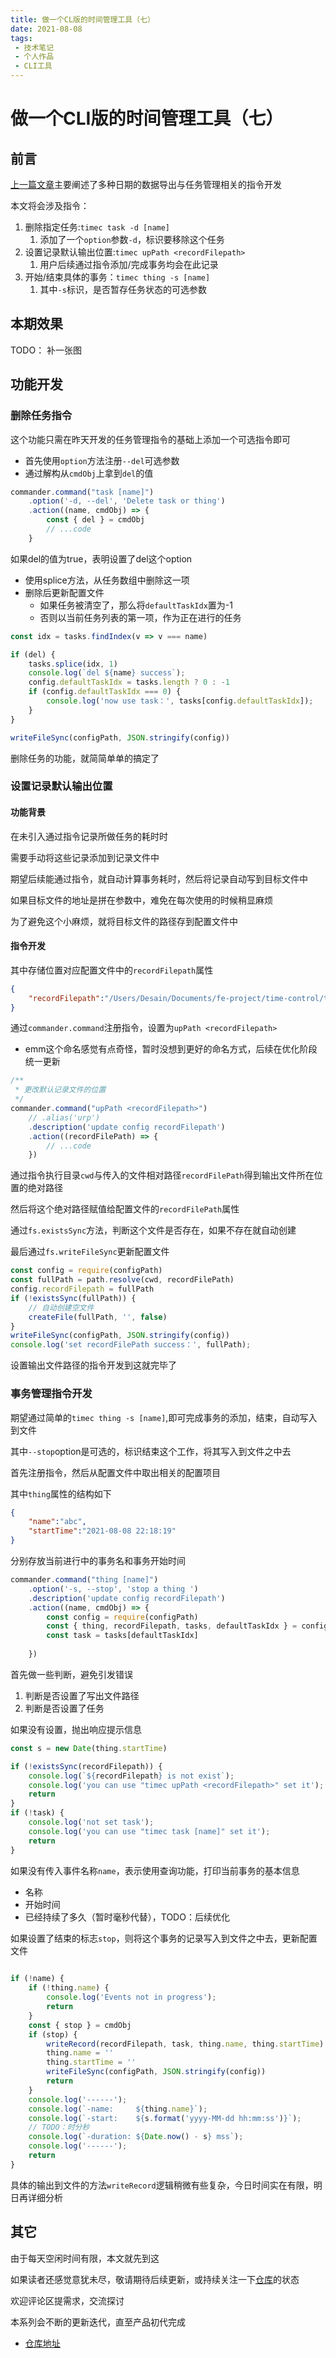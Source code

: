 ```yaml
---
title: 做一个CL版的时间管理工具（七）
date: 2021-08-08
tags:
 - 技术笔记
 - 个人作品
 - CLI工具
---
```

# 做一个CLI版的时间管理工具（七）

## 前言
[上一篇文章](./time-tools-6.md)主要阐述了多种日期的数据导出与任务管理相关的指令开发

本文将会涉及指令：
1. 删除指定任务:`timec task -d [name]`
   1. 添加了一个`option`参数`-d`，标识要移除这个任务
2. 设置记录默认输出位置:`timec upPath <recordFilepath>`
   1. 用户后续通过指令添加/完成事务均会在此记录
3. 开始/结束具体的事务：`timec thing -s [name]`
   1. 其中`-s`标识，是否暂存任务状态的可选参数

## 本期效果
TODO： 补一张图

## 功能开发
### 删除任务指令
这个功能只需在昨天开发的任务管理指令的基础上添加一个可选指令即可
* 首先使用`option`方法注册`--del`可选参数
* 通过解构从`cmdObj`上拿到`del`的值
```js
commander.command("task [name]")
    .option('-d, --del', 'Delete task or thing')
    .action((name, cmdObj) => {
        const { del } = cmdObj
        // ...code
    }
```

如果del的值为true，表明设置了del这个option
* 使用splice方法，从任务数组中删除这一项
* 删除后更新配置文件
  * 如果任务被清空了，那么将`defaultTaskIdx`置为-1
  * 否则以当前任务列表的第一项，作为正在进行的任务

```js
const idx = tasks.findIndex(v => v === name)

if (del) {
    tasks.splice(idx, 1)
    console.log(`del ${name} success`);
    config.defaultTaskIdx = tasks.length ? 0 : -1
    if (config.defaultTaskIdx === 0) {
        console.log('now use task：', tasks[config.defaultTaskIdx]);
    }
}

writeFileSync(configPath, JSON.stringify(config))
```
删除任务的功能，就简简单单的搞定了

### 设置记录默认输出位置

#### 功能背景
在未引入通过指令记录所做任务的耗时时

需要手动将这些记录添加到记录文件中

期望后续能通过指令，就自动计算事务耗时，然后将记录自动写到目标文件中

如果目标文件的地址是拼在参数中，难免在每次使用的时候稍显麻烦

为了避免这个小麻烦，就将目标文件的路径存到配置文件中

#### 指令开发
其中存储位置对应配置文件中的`recordFilepath`属性
```json
{
    "recordFilepath":"/Users/Desain/Documents/fe-project/time-control/test.md"
}
```

通过`commander.command`注册指令，设置为`upPath <recordFilepath>`
* emm这个命名感觉有点奇怪，暂时没想到更好的命名方式，后续在优化阶段统一更新

```js
/**
 * 更改默认记录文件的位置
 */
commander.command("upPath <recordFilepath>")
    // .alias('urp')
    .description('update config recordFilepath')
    .action((recordFilePath) => {
        // ...code
    })
```

通过指令执行目录`cwd`与传入的文件相对路径`recordFilePath`得到输出文件所在位置的绝对路径

然后将这个绝对路径赋值给配置文件的`recordFilePath`属性

通过`fs.existsSync`方法，判断这个文件是否存在，如果不存在就自动创建

最后通过`fs.writeFileSync`更新配置文件
```js
const config = require(configPath)
const fullPath = path.resolve(cwd, recordFilePath)
config.recordFilepath = fullPath
if (!existsSync(fullPath)) {
    // 自动创建空文件
    createFile(fullPath, '', false)
}
writeFileSync(configPath, JSON.stringify(config))
console.log('set recordFilePath success：', fullPath);
```

设置输出文件路径的指令开发到这就完毕了


### 事务管理指令开发
期望通过简单的`timec thing -s [name]`,即可完成事务的添加，结束，自动写入到文件

其中`--stop`option是可选的，标识结束这个工作，将其写入到文件之中去

首先注册指令，然后从配置文件中取出相关的配置项目

其中`thing`属性的结构如下
```json
{
    "name":"abc",
    "startTime":"2021-08-08 22:18:19"
}
```
分别存放当前进行中的事务名和事务开始时间

```js
commander.command("thing [name]")
    .option('-s, --stop', 'stop a thing ')
    .description('update config recordFilepath')
    .action((name, cmdObj) => {
        const config = require(configPath)
        const { thing, recordFilepath, tasks, defaultTaskIdx } = config
        const task = tasks[defaultTaskIdx]
        
    })
```

首先做一些判断，避免引发错误
1. 判断是否设置了写出文件路径
2. 判断是否设置了任务

如果没有设置，抛出响应提示信息
```js
const s = new Date(thing.startTime)

if (!existsSync(recordFilepath)) {
    console.log(`${recordFilepath} is not exist`);
    console.log('you can use "timec upPath <recordFilepath>" set it');
    return
}
if (!task) {
    console.log('not set task');
    console.log('you can use "timec task [name]" set it');
    return
}

```

如果没有传入事件名称`name`，表示使用查询功能，打印当前事务的基本信息
* 名称
* 开始时间
* 已经持续了多久（暂时毫秒代替），TODO：后续优化

如果设置了结束的标志`stop`，则将这个事务的记录写入到文件之中去，更新配置文件

```js
      
if (!name) {
    if (!thing.name) {
        console.log('Events not in progress');
        return
    }
    const { stop } = cmdObj
    if (stop) {
        writeRecord(recordFilepath, task, thing.name, thing.startTime)
        thing.name = ''
        thing.startTime = ''
        writeFileSync(configPath, JSON.stringify(config))
        return
    }
    console.log('------');
    console.log(`-name:     ${thing.name}`);
    console.log(`-start:    ${s.format('yyyy-MM-dd hh:mm:ss')}`);
    // TODO：时分秒
    console.log(`-duration: ${Date.now() - s} mss`);
    console.log('------');
    return
}
```

具体的输出到文件的方法`writeRecord`逻辑稍微有些复杂，今日时间实在有限，明日再详细分析

## 其它

由于每天空闲时间有限，本文就先到这

如果读者还感觉意犹未尽，敬请期待后续更新，或持续关注一下[仓库](https://github.com/Desain7/time-control)的状态

欢迎评论区提需求，交流探讨

本系列会不断的更新迭代，直至产品初代完成

* [仓库地址](https://github.com/Desain7/time-control)

